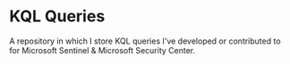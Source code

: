 # KQL Queries

A repository in which I store KQL queries I've developed or contributed to for Microsoft Sentinel & Microsoft Security Center.
